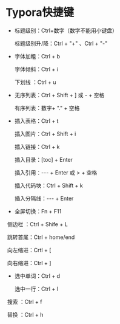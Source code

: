 # Typora快捷键

- 标题级别：Ctrl+数字（数字不能用小键盘）

  标题级别升/降：Ctrl + "+" 、Ctrl + "-"

- 字体加粗：Ctrl + b

  字体倾斜：Ctrl + i

  下划线    ：Ctrl + u

- 无序列表：Ctrl + Shift + ] 或 - + 空格

  有序列表：数字+ "." + 空格

- 插入表格：Ctrl + t

  插入图片：Ctrl + Shift + i

  插入链接：Ctrl + k

  插入目录：[toc] + Enter

  插入引用：--- + Enter 或 > + 空格

  插入代码块：Ctrl + Shift + k

  插入分隔线：--- + Enter

- 全屏切换：Fn + F11

​        侧边栏   ：Ctrl + Shife + L

​		跳转首尾：Ctrl + home/end

​		向左缩进：Crtl + [

​		向右缩进：Ctrl + ]

- 选中单词：Ctrl + d

  选中一行：Ctrl + l

​		搜索        ：Ctrl + f

​		替换         ：Ctrl + h

